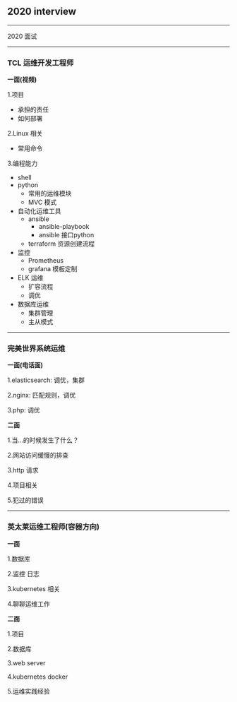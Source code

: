 ## 2020 interview

---

2020 面试


---


### TCL 运维开发工程师


**一面(视频)**

1.项目

- 承担的责任
- 如何部署

2.Linux 相关

- 常用命令

3.编程能力

- shell
- python
    - 常用的运维模块
    - MVC 模式
- 自动化运维工具
    - ansible 
        - ansible-playbook
        - ansible 接口python 
    - terraform 资源创建流程
- 监控
    - Prometheus
    - grafana 模板定制
- ELK 运维
    - 扩容流程 
    - 调优
- 数据库运维
    - 集群管理
    - 主从模式

---

### 完美世界系统运维

**一面(电话面)**

1.elasticsearch: 调优，集群

2.nginx: 匹配规则，调优 

3.php: 调优

**二面**

1.当...的时候发生了什么？

2.网站访问缓慢的排查

3.http 请求

4.项目相关

5.犯过的错误


---

### 英太莱运维工程师(容器方向)

**一面**

1.数据库

2.监控 日志

3.kubernetes 相关

4.聊聊运维工作

**二面**

1.项目

2.数据库

3.web server

4.kubernetes docker

5.运维实践经验


